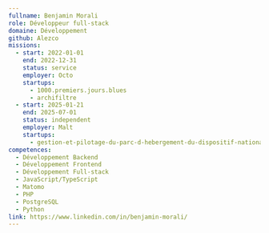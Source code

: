 ```yaml
---
fullname: Benjamin Morali
role: Développeur full-stack
domaine: Développement
github: Alezco
missions:
  - start: 2022-01-01
    end: 2022-12-31
    status: service
    employer: Octo
    startups:
      - 1000.premiers.jours.blues
      - archifiltre
  - start: 2025-01-21
    end: 2025-07-01
    status: independent
    employer: Malt
    startups:
      - gestion-et-pilotage-du-parc-d-hebergement-du-dispositif-national-d-acceuil
competences:
  - Développement Backend
  - Développement Frontend
  - Développement Full-stack
  - JavaScript/TypeScript
  - Matomo
  - PHP
  - PostgreSQL
  - Python
link: https://www.linkedin.com/in/benjamin-morali/
---
```

